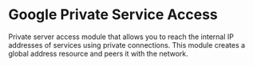 # Google Private Service Access

Private server access module that allows you to reach the internal IP addresses of services using private connections. This module creates a global address resource and peers it with the network.